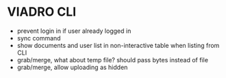# VIADRO CLI

- prevent login in if user already logged in
- sync command
- show documents and user list in non-interactive table when listing from CLI
- grab/merge, what about temp file? should pass bytes instead of file
- grab/merge, allow uploading as hidden